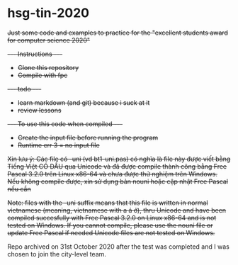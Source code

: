 # hsg-tin-2020
<del>Just some code and examples to practice for the "excellent students award for computer science 2020" </del>

<del>--- Instructions ---
- <del> Clone this repository</del>
- <del> Compile with fpc</del>
</del>

<del>--- todo ---
- <del>learn markdown (and git) because i suck at it</del>
- <del>review lessons</del>
</del>

<del>--- To use this code when compiled ---
- <del>Create the input file before running the program </del>
- <del>Runtime err 3 = no input file </del>
</del>

<del> Xin lưu ý: Các file có -uni (vd bt1-uni.pas) có nghĩa là file này được viết bằng Tiếng Việt CÓ DẤU qua Unicode và đã được compile thành công bằng Free Pascal 3.2.0 trên Linux x86-64 và chưa được thử nghiệm trên Windows. Nếu không compile được, xin sử dụng bản nouni hoặc cập nhật Free Pascal nếu cần
</del>

<del> Note: files with the -uni suffix means that this file is written in normal vietnamese (meaning, vietnamese with a á ớ), thru Unicode and have been compiled succesfully with Free Pascal 3.2.0 on Linux x86-64 and is not tested on Windows. If you cannot compile, please use the nouni file or update Free Pascal if needed
Unicode files are not tested on Windows.</del>

Repo archived on 31st October 2020 after the test was completed and I was chosen to join the city-level team.
